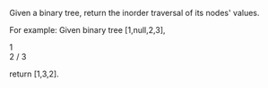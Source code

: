 Given a binary tree, return the inorder traversal of its nodes' values.

For example:
Given binary tree [1,null,2,3],

   1
    \
     2
    /
   3
   
return [1,3,2].
